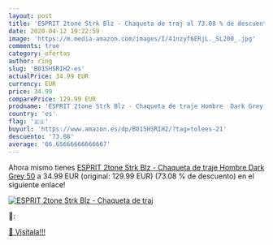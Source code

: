 ```yaml
---
layout: post
title: 'ESPRIT 2tone Strk Blz - Chaqueta de traj al 73.08 % de descuento'
date: 2020-04-12 19:22:59
image: 'https://m.media-amazon.com/images/I/41nzyf6ERjL._SL200_.jpg'
comments: true
category: ofertas
author: ring
slug: 'B015HSRIH2-es'
actualPrice: 34.99 EUR
currency: EUR
price: 34.99
comparePrice: 129.99 EUR
prodname: 'ESPRIT 2tone Strk Blz - Chaqueta de traje Hombre  Dark Grey  50'
country: 'es'
flag: '🇪🇸'
buyurl: 'https://www.amazon.es/dp/B015HSRIH2/?tag=tolees-21'
descuento: '73.08'
average: '66.65666666666667'
---
```


Ahora mismo tienes [ESPRIT 2tone Strk Blz - Chaqueta de traje Hombre  Dark Grey  50](https://www.amazon.es/dp/B015HSRIH2/?tag=tolees-21) a 34.99 EUR (original: 129.99 EUR) (73.08 %  de descuento) en el siguiente enlace!

[![ESPRIT 2tone Strk Blz - Chaqueta de traj](https://m.media-amazon.com/images/I/41nzyf6ERjL._SL200_.jpg)](https://www.amazon.es/dp/B015HSRIH2/?tag=tolees-21)

🔎:


[🛒 Visítala!!!](https://www.amazon.es/dp/B015HSRIH2/?tag=tolees-21)

